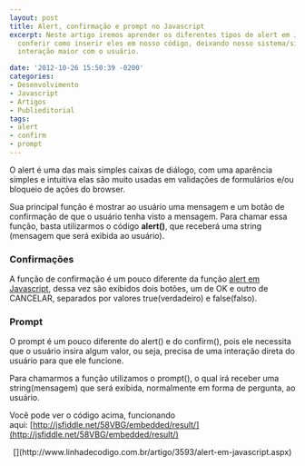 ```yaml
---
layout: post
title: Alert, confirmação e prompt no Javascript
excerpt: Neste artigo iremos aprender os diferentes tipos de alert em Javascript e
  conferir como inserir eles em nosso código, deixando nosso sistema/site com uma
  interação maior com o usuário.

date: '2012-10-26 15:50:39 -0200'
categories:
- Desenvolvimento
- Javascript
- Artigos
- Publieditorial
tags:
- alert
- confirm
- prompt
---
```

O alert é uma das mais simples caixas de diálogo, com uma aparência simples e intuitiva elas são muito usadas em validações de formulários e/ou bloqueio de ações do browser.

Sua principal função é mostrar ao usuário uma mensagem e um botão de confirmação de que o usuário tenha visto a mensagem. Para chamar essa função, basta utilizarmos o código <strong>alert()</strong>, que receberá uma string (mensagem que será exibida ao usuário).

<div data-gist-id="3959649" data-gist-show-loading="false"></div>

### Confirmações
A função de confirmação é um pouco diferente da função [alert em Javascript](http://www.linhadecodigo.com.br/artigo/3593/alert-em-javascript.aspx), dessa vez são exibidos dois botões, um de OK e outro de CANCELAR, separados por valores true(verdadeiro) e false(falso).

<div data-gist-id="3959658" data-gist-show-loading="false"></div>

### Prompt
O prompt é um pouco diferente do alert() e do confirm(), pois ele necessita que o usuário insira algum valor, ou seja, precisa de uma interação direta do usuário para que ele funcione.

Para chamarmos a função utilizamos o prompt(), o qual irá receber uma string(mensagem) que será exibida, normalmente em forma de pergunta, ao usuário.

<div data-gist-id="3959665" data-gist-show-loading="false"></div>

Você pode ver o código acima, funcionando aqui: [http://jsfiddle.net/58VBG/embedded/result/](http://jsfiddle.net/58VBG/embedded/result/)

<p style="text-align: center;">[](http://www.linhadecodigo.com.br/artigo/3593/alert-em-javascript.aspx)

